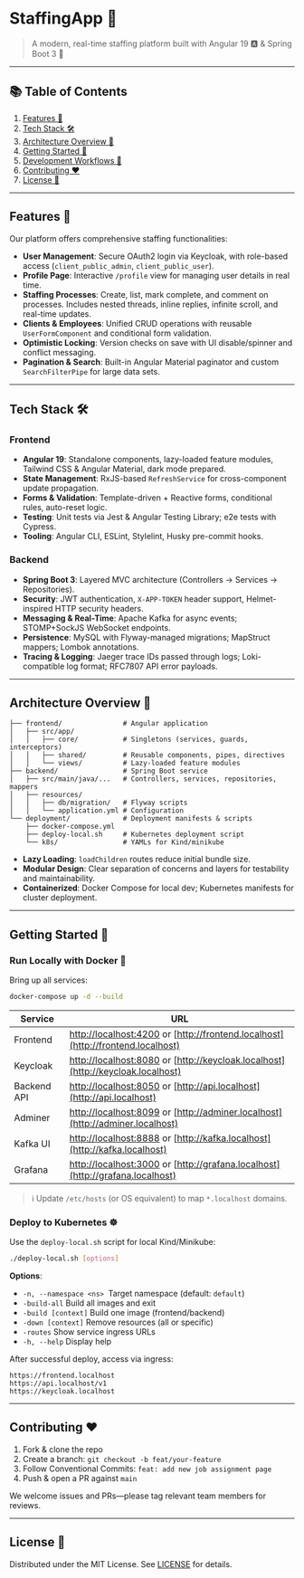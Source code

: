 # StaffingApp 🚀

> A modern, real-time staffing platform built with Angular 19 🅰️ & Spring Boot 3 🌱

---

## 📚 Table of Contents

1. [Features 🎯](#features-🎯)
2. [Tech Stack 🛠️](#tech-stack-🛠️)
3. [Architecture Overview 🧱](#architecture-overview-🧱)
4. [Getting Started 🏁](#getting-started-🏁)
5. [Development Workflows 🤖](#development-workflows-🤖)
6. [Contributing ❤️](#contributing-❤️)
7. [License 📄](#license-📄)

---

## Features 🎯

Our platform offers comprehensive staffing functionalities:

* **User Management**: Secure OAuth2 login via Keycloak, with role-based access (`client_public_admin`, `client_public_user`).
* **Profile Page**: Interactive `/profile` view for managing user details in real time.
* **Staffing Processes**: Create, list, mark complete, and comment on processes. Includes nested threads, inline replies, infinite scroll, and real-time updates.
* **Clients & Employees**: Unified CRUD operations with reusable `UserFormComponent` and conditional form validation.
* **Optimistic Locking**: Version checks on save with UI disable/spinner and conflict messaging.
* **Pagination & Search**: Built-in Angular Material paginator and custom `SearchFilterPipe` for large data sets.

---

## Tech Stack 🛠️

### Frontend

* **Angular 19**: Standalone components, lazy-loaded feature modules, Tailwind CSS & Angular Material, dark mode prepared.
* **State Management**: RxJS-based `RefreshService` for cross-component update propagation.
* **Forms & Validation**: Template-driven + Reactive forms, conditional rules, auto-reset logic.
* **Testing**: Unit tests via Jest & Angular Testing Library; e2e tests with Cypress.
* **Tooling**: Angular CLI, ESLint, Stylelint, Husky pre-commit hooks.

### Backend

* **Spring Boot 3**: Layered MVC architecture (Controllers → Services → Repositories).
* **Security**: JWT authentication, `X-APP-TOKEN` header support, Helmet-inspired HTTP security headers.
* **Messaging & Real-Time**: Apache Kafka for async events; STOMP+SockJS WebSocket endpoints.
* **Persistence**: MySQL with Flyway-managed migrations; MapStruct mappers; Lombok annotations.
* **Tracing & Logging**: Jaeger trace IDs passed through logs; Loki-compatible log format; RFC7807 API error payloads.

---

## Architecture Overview 🧱

```text
├── frontend/               # Angular application
│   ├── src/app/
│   │   ├── core/           # Singletons (services, guards, interceptors)
│   │   ├── shared/         # Reusable components, pipes, directives
│   │   └── views/          # Lazy-loaded feature modules
├── backend/                # Spring Boot service
│   ├── src/main/java/...   # Controllers, services, repositories, mappers
│   ├── resources/
│   │   ├── db/migration/   # Flyway scripts
│   │   └── application.yml # Configuration
└── deployment/             # Deployment manifests & scripts
    ├── docker-compose.yml
    ├── deploy-local.sh     # Kubernetes deployment script
    └── k8s/                # YAMLs for Kind/minikube
```

* **Lazy Loading**: `loadChildren` routes reduce initial bundle size.
* **Modular Design**: Clear separation of concerns and layers for testability and maintainability.
* **Containerized**: Docker Compose for local dev; Kubernetes manifests for cluster deployment.

---

## Getting Started 🏁

### Run Locally with Docker 🐳

Bring up all services:

```bash
docker-compose up -d --build
```

| Service     | URL                                                                                                      |
| ----------- | -------------------------------------------------------------------------------------------------------- |
| Frontend    | [http://localhost:4200](http://localhost:4200) or [http://frontend.localhost](http://frontend.localhost) |
| Keycloak    | [http://localhost:8080](http://localhost:8080) or [http://keycloak.localhost](http://keycloak.localhost) |
| Backend API | [http://localhost:8050](http://localhost:8050) or [http://api.localhost](http://api.localhost)           |
| Adminer     | [http://localhost:8099](http://localhost:8099) or [http://adminer.localhost](http://adminer.localhost)   |
| Kafka UI    | [http://localhost:8888](http://localhost:8888) or [http://kafka.localhost](http://kafka.localhost)       |
| Grafana     | [http://localhost:3000](http://localhost:3000) or [http://grafana.localhost](http://grafana.localhost)   |

> ℹ️ Update `/etc/hosts` (or OS equivalent) to map `*.localhost` domains.

### Deploy to Kubernetes ☸️

Use the `deploy-local.sh` script for local Kind/Minikube:

```bash
./deploy-local.sh [options]
```

**Options**:

* `-n, --namespace <ns>`  Target namespace (default: `default`)
* `-build-all`          Build all images and exit
* `-build [context]`    Build one image (frontend/backend)
* `-down [context]`     Remove resources (all or specific)
* `-routes`             Show service ingress URLs
* `-h, --help`          Display help

After successful deploy, access via ingress:

```
https://frontend.localhost
https://api.localhost/v1
https://keycloak.localhost
```


---

## Contributing ❤️

1. Fork & clone the repo
2. Create a branch: `git checkout -b feat/your-feature`
3. Follow Conventional Commits: `feat: add new job assignment page`
4. Push & open a PR against `main`

We welcome issues and PRs—please tag relevant team members for reviews.

---

## License 📄

Distributed under the MIT License. See [LICENSE](LICENSE) for details.
